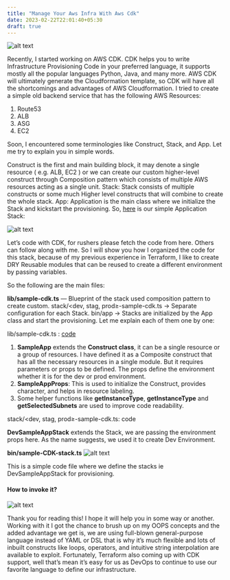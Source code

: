 ```yaml
---
title: "Manage Your Aws Infra With Aws Cdk"
date: 2023-02-22T22:01:40+05:30
draft: true
---
```


![alt text](/images/aws-cdk.webp "Title")

Recently, I started working on AWS CDK. CDK helps you to write Infrastructure Provisioning Code in your preferred language, it supports mostly all the popular languages Python, Java, and many more. AWS CDK will ultimately generate the Cloudformation template, so CDK will have all the shortcomings and advantages of AWS Cloudformation. I tried to create a simple old backend service that has the following AWS Resources:

1. Route53
2. ALB
3. ASG
4. EC2

Soon, I encountered some terminologies like Construct, Stack, and App. Let me try to explain you in simple words.

Construct is the first and main building block, it may denote a single resource ( e.g. ALB, EC2 ) or we can create our custom higher-level construct through Composition pattern which consists of multiple AWS resources acting as a single unit.
Stack: Stack consists of multiple constructs or some much Higher level constructs that will combine to create the whole stack.
App: Application is the main class where we initialize the Stack and kickstart the provisioning.
So, [here](https://github.com/iamvishnuavenu/sample-cdk-stack) is our simple Application Stack:

![alt text](/images/aws-cdk-2.webp "Overview")

Let’s code with CDK, for rushers please fetch the code from here.
Others can follow along with me. So I will show you how I organized the code for this stack, because of my previous experience in Terraform, I like to create DRY Reusable modules that can be reused to create a different environment by passing variables.

So the following are the main files:

**lib/sample-cdk.ts** — Blueprint of the stack used composition pattern to create custom.
stack/<dev, stag, prod≥-sample-cdk.ts → Separate configuration for each Stack.
bin/app → Stacks are initialized by the App class and start the provisioning.
Let me explain each of them one by one:

lib/sample-cdk.ts : [code](https://github.com/iamvishnuavenu/sample-cdk-stack/tree/main/lib)

1. **SampleApp** extends the **Construct class**, it can be a single resource or a group of resources. I have defined it as a Composite construct that has all the necessary resources in a single module. But it requires parameters or props to be defined. The props define the environment whether it is for the dev or prod environment.
2. **SampleAppProps**: This is used to initialize the Construct, provides character, and helps in resource labeling.
3. Some helper functions like **getInstanceType**, **getInstanceType** and **getSelectedSubnets** are used to improve code readability.

stack/<dev, stag, prod≥-sample-cdk.ts: code

**DevSampleAppStack** extends the Stack, we are passing the environment props here. As the name suggests, we used it to create Dev Environment.

**bin/sample-CDK-stack.ts**
![alt text](/images/aws-cdk-3.webp "Final component")

This is a simple code file where we define the stacks ie DevSampleAppStack for provisioning.

#### How to invoke it?
![alt text](/images/aws-cdk-4.webp "cmd")

Thank you for reading this! I hope it will help you in some way or another. Working with it I got the chance to brush up on my OOPS concepts and the added advantage we get is, we are using full-blown general-purpose language instead of YAML or DSL that is why it’s much flexible and lots of inbuilt constructs like loops, operators, and intuitive string interpolation are available to exploit. Fortunately, Terraform also coming up with CDK support, well that’s mean it’s easy for us as DevOps to continue to use our favorite language to define our infrastructure.
